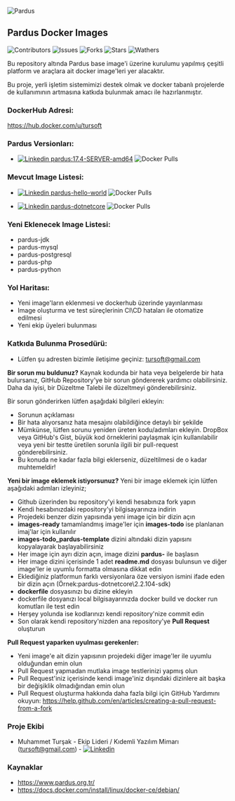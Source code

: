 
![Pardus](https://raw.githubusercontent.com/tursoft/pardus-images/master/_resources/images/pardus.and.docker.png)

## Pardus Docker Images

![Contributors](https://img.shields.io/github/contributors/tursoft/pardus-images.svg) 
![Issues](https://img.shields.io/github/issues-raw/tursoft/pardus-images.svg) 
![Forks](https://img.shields.io/github/forks/tursoft/pardus-images.svg?style=social) 
![Stars](https://img.shields.io/github/stars/tursoft/pardus-images.svg?style=social) 
![Wathers](https://img.shields.io/github/watchers/tursoft/pardus-images.svg?style=social)


Bu repository altında Pardus base image'i üzerine kurulumu yapılmış çeşitli platform ve araçlara ait docker image'leri yer alacaktır.

Bu proje, yerli işletim sistemimizi destek olmak ve docker tabanlı projelerde de kullanımının artmasına katkıda bulunmak amacı ile hazırlanmıştır.

### DockerHub Adresi:
https://hub.docker.com/u/tursoft


### Pardus Versionları:
* [![Linkedin](https://raw.githubusercontent.com/tursoft/pardus-images/master/_resources/images/docker.20x20.png) pardus:17.4-SERVER-amd64](https://cloud.docker.com/repository/docker/tursoft/pardus) ![Docker Pulls](https://img.shields.io/docker/pulls/tursoft/pardus.svg)


### Mevcut Image Listesi:
* [![Linkedin](https://raw.githubusercontent.com/tursoft/pardus-images/master/_resources/images/docker.20x20.png) pardus-hello-world](https://cloud.docker.com/repository/docker/tursoft/pardus-hello-world) ![Docker Pulls](https://img.shields.io/docker/pulls/tursoft/pardus-hello-world.svg)

* [![Linkedin](https://raw.githubusercontent.com/tursoft/pardus-images/master/_resources/images/docker.20x20.png) pardus-dotnetcore](https://cloud.docker.com/repository/docker/tursoft/pardus-dotnetcore) ![Docker Pulls](https://img.shields.io/docker/pulls/tursoft/pardus-dotnetcore.svg)


### Yeni Eklenecek Image Listesi:
* pardus-jdk
* pardus-mysql
* pardus-postgresql
* pardus-php
* pardus-python

### Yol Haritası:
* Yeni image'ların eklenmesi ve dockerhub üzerinde yayınlanması
* Image oluşturma ve test süreçlerinin CI\CD hataları ile otomatize edilmesi
* Yeni ekip üyeleri bulunması


### Katkıda Bulunma Prosedürü:
* Lütfen şu adresten bizimle iletişime geçiniz: tursoft@gmail.com

**Bir sorun mu buldunuz?**
Kaynak kodunda bir hata veya belgelerde bir hata bulursanız, GitHub Repository'ye bir sorun göndererek yardımcı olabilirsiniz. Daha da iyisi, bir Düzeltme Talebi ile düzeltmeyi gönderebilirsiniz.

Bir sorun gönderirken lütfen aşağıdaki bilgileri ekleyin:

* Sorunun açıklaması
* Bir hata alıyorsanız hata mesajını olabildiğince detaylı bir şekilde
* Mümkünse, lütfen sorunu yeniden üreten kodu/adımları ekleyin. DropBox veya GitHub's Gist, büyük kod örneklerini paylaşmak için kullanılabilir veya yeni bir testte üretilen sorunla ilgili bir pull-request gönderebilirsiniz.
* Bu konuda ne kadar fazla bilgi eklerseniz, düzeltilmesi de o kadar muhtemeldir!

**Yeni bir image eklemek istiyorsunuz?**
Yeni bir image eklemek için lütfen aşağıdaki adımları izleyiniz;

* Github üzerinden bu repository'yi kendi hesabınıza fork yapın
* Kendi hesabınızdaki repository'yi bilgisayarınıza indirin
* Projedeki benzer dizin yapısında yeni image için bir dizin açın
* **images-ready** tamamlandmış image'ler için **images-todo** ise planlanan imaj'lar için kullanılır
* **images-todo\_pardus-template** dizini altındaki dizin yapısını kopyalayarak başlayabilirsiniz
* Her image için ayrı dizin açın, image dizini **pardus-** ile başlasın
* Her image dizini içerisinde 1 adet **readme.md** dosyası bulunsun ve diğer image'ler ie uyumlu formatta olmasına dikkat edin
* Eklediğiniz platformun farklı versiyonlara öze versiyon ismini ifade eden bir dizin açın (Örnek:pardus-dotnetcore\2.2.104-sdk)
* **dockerfile** dosyasınızı bu dizine ekleyin
* dockerfile dosyanızı local bilgisayarınızda docker build ve docker run komutları ile test edin
* Herşey yolunda ise kodlarınızı kendi repository'nize commit edin
* Son olarak kendi repository'nizden ana repository'ye **Pull Request** oluşturun

**Pull Request yaparken uyulması gerekenler:**
* Yeni image'e ait dizin yapısının projedeki diğer image'ler ile uyumlu olduğundan emin olun
* Pull Request yapmadan mutlaka image testlerinizi yapmış olun
* Pull Request'iniz içerisinde kendi image'iniz dışındaki dizinlere ait başka bir değişiklik olmadığından emin olun
* Pull Request oluşturma hakkında daha fazla bilgi için GitHub Yardımını okuyun: 
https://help.github.com/en/articles/creating-a-pull-request-from-a-fork


### Proje Ekibi
* Muhammet Turşak - Ekip Lideri / Kıdemli Yazılım Mimarı (tursoft@gmail.com) - [![Linkedin](https://raw.githubusercontent.com/tursoft/pardus-images/master/_resources/images/linkedin-icon.18x18.png)](https://www.linkedin.com/in/tursoft/)

### Kaynaklar
* https://www.pardus.org.tr/
* https://docs.docker.com/install/linux/docker-ce/debian/
